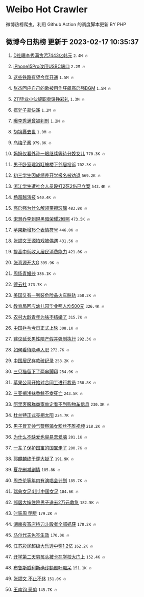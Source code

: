 # Weibo Hot Crawler 



微博热榜爬虫，利用 Github Action 的调度脚本更新 BY PHP 


## 微博今日热榜 更新于 2023-02-17 10:35:37 
1. [D社曝李秀满贪污7443亿韩元](https://s.weibo.com/weibo?q=%23D%E7%A4%BE%E6%9B%9D%E6%9D%8E%E7%A7%80%E6%BB%A1%E8%B4%AA%E6%B1%A17443%E4%BA%BF%E9%9F%A9%E5%85%83%23&t=31&band_rank=1&Refer=top) `2.4M 🔥` 

1. [iPhone15Pro改用USBC端口](https://s.weibo.com/weibo?q=%23iPhone15Pro%E6%94%B9%E7%94%A8USBC%E7%AB%AF%E5%8F%A3%23&t=31&band_rank=2&Refer=top) `2.2M 🔥` 

1. [这些铁路有望今年开通](https://s.weibo.com/weibo?q=%23%E8%BF%99%E4%BA%9B%E9%93%81%E8%B7%AF%E6%9C%89%E6%9C%9B%E4%BB%8A%E5%B9%B4%E5%BC%80%E9%80%9A%23&t=31&band_rank=3&Refer=top) `1.5M 🔥` 

1. [张杰回应自己的歌被用作狂飙高启强BGM](https://s.weibo.com/weibo?q=%23%E5%BC%A0%E6%9D%B0%E5%9B%9E%E5%BA%94%E8%87%AA%E5%B7%B1%E7%9A%84%E6%AD%8C%E8%A2%AB%E7%94%A8%E4%BD%9C%E7%8B%82%E9%A3%99%E9%AB%98%E5%90%AF%E5%BC%BABGM%23&t=31&band_rank=4&Refer=top) `1.5M 🔥` 

1. [211毕业小伙辞职卖饼挣彩礼](https://s.weibo.com/weibo?q=%23211%E6%AF%95%E4%B8%9A%E5%B0%8F%E4%BC%99%E8%BE%9E%E8%81%8C%E5%8D%96%E9%A5%BC%E6%8C%A3%E5%BD%A9%E7%A4%BC%23&t=31&band_rank=5&Refer=top) `1.3M 🔥` 

1. [疯驴子拿快递](https://s.weibo.com/weibo?q=%E7%96%AF%E9%A9%B4%E5%AD%90%E6%8B%BF%E5%BF%AB%E9%80%92&t=31&band_rank=6&Refer=top) `1.2M 🔥` 

1. [曝李秀满曾被判刑](https://s.weibo.com/weibo?q=%23%E6%9B%9D%E6%9D%8E%E7%A7%80%E6%BB%A1%E6%9B%BE%E8%A2%AB%E5%88%A4%E5%88%91%23&t=31&band_rank=7&Refer=top) `1.2M 🔥` 

1. [胡锦矗去世](https://s.weibo.com/weibo?q=%23%E8%83%A1%E9%94%A6%E7%9F%97%E5%8E%BB%E4%B8%96%23&t=31&band_rank=8&Refer=top) `1.0M 🔥` 

1. [乌梅子酱](https://s.weibo.com/weibo?q=%E4%B9%8C%E6%A2%85%E5%AD%90%E9%85%B1&t=31&band_rank=9&Refer=top) `979.8K 🔥` 

1. [妈妈仅看外孙一眼继续等待分娩女儿](https://s.weibo.com/weibo?q=%23%E5%A6%88%E5%A6%88%E4%BB%85%E7%9C%8B%E5%A4%96%E5%AD%99%E4%B8%80%E7%9C%BC%E7%BB%A7%E7%BB%AD%E7%AD%89%E5%BE%85%E5%88%86%E5%A8%A9%E5%A5%B3%E5%84%BF%23&t=31&band_rank=10&Refer=top) `770.3K 🔥` 

1. [男子卧室建浴缸被楼下邻居投诉](https://s.weibo.com/weibo?q=%23%E7%94%B7%E5%AD%90%E5%8D%A7%E5%AE%A4%E5%BB%BA%E6%B5%B4%E7%BC%B8%E8%A2%AB%E6%A5%BC%E4%B8%8B%E9%82%BB%E5%B1%85%E6%8A%95%E8%AF%89%23&t=31&band_rank=11&Refer=top) `702.3K 🔥` 

1. [初三学生因成绩差开学报名被劝退](https://s.weibo.com/weibo?q=%23%E5%88%9D%E4%B8%89%E5%AD%A6%E7%94%9F%E5%9B%A0%E6%88%90%E7%BB%A9%E5%B7%AE%E5%BC%80%E5%AD%A6%E6%8A%A5%E5%90%8D%E8%A2%AB%E5%8A%9D%E9%80%80%23&t=31&band_rank=12&Refer=top) `569.2K 🔥` 

1. [浙江学生遭社会人员殴打2死2伤已立案](https://s.weibo.com/weibo?q=%23%E6%B5%99%E6%B1%9F%E5%AD%A6%E7%94%9F%E9%81%AD%E7%A4%BE%E4%BC%9A%E4%BA%BA%E5%91%98%E6%AE%B4%E6%89%932%E6%AD%BB2%E4%BC%A4%E5%B7%B2%E7%AB%8B%E6%A1%88%23&t=31&band_rank=13&Refer=top) `543.4K 🔥` 

1. [杨超越演技](https://s.weibo.com/weibo?q=%23%E6%9D%A8%E8%B6%85%E8%B6%8A%E6%BC%94%E6%8A%80%23&t=31&band_rank=14&Refer=top) `540.4K 🔥` 

1. [高启强为什么解领带擦玻璃](https://s.weibo.com/weibo?q=%23%E9%AB%98%E5%90%AF%E5%BC%BA%E4%B8%BA%E4%BB%80%E4%B9%88%E8%A7%A3%E9%A2%86%E5%B8%A6%E6%93%A6%E7%8E%BB%E7%92%83%23&t=31&band_rank=15&Refer=top) `483.8K 🔥` 

1. [宋慧乔李到晛黑暗荣耀2剧照](https://s.weibo.com/weibo?q=%23%E5%AE%8B%E6%85%A7%E4%B9%94%E6%9D%8E%E5%88%B0%E6%99%9B%E9%BB%91%E6%9A%97%E8%8D%A3%E8%80%802%E5%89%A7%E7%85%A7%23&t=31&band_rank=16&Refer=top) `473.5K 🔥` 

1. [苹果新增15个表情符号](https://s.weibo.com/weibo?q=%23%E8%8B%B9%E6%9E%9C%E6%96%B0%E5%A2%9E15%E4%B8%AA%E8%A1%A8%E6%83%85%E7%AC%A6%E5%8F%B7%23&t=31&band_rank=17&Refer=top) `446.0K 🔥` 

1. [张颂文王源拍戏被偶遇](https://s.weibo.com/weibo?q=%23%E5%BC%A0%E9%A2%82%E6%96%87%E7%8E%8B%E6%BA%90%E6%8B%8D%E6%88%8F%E8%A2%AB%E5%81%B6%E9%81%87%23&t=31&band_rank=18&Refer=top) `431.5K 🔥` 

1. [提高中低收入居民消费能力](https://s.weibo.com/weibo?q=%23%E6%8F%90%E9%AB%98%E4%B8%AD%E4%BD%8E%E6%94%B6%E5%85%A5%E5%B1%85%E6%B0%91%E6%B6%88%E8%B4%B9%E8%83%BD%E5%8A%9B%23&t=31&band_rank=19&Refer=top) `421.0K 🔥` 

1. [张真源开大G](https://s.weibo.com/weibo?q=%E5%BC%A0%E7%9C%9F%E6%BA%90%E5%BC%80%E5%A4%A7G&t=31&band_rank=20&Refer=top) `395.9K 🔥` 

1. [周扬青婚纱](https://s.weibo.com/weibo?q=%E5%91%A8%E6%89%AC%E9%9D%92%E5%A9%9A%E7%BA%B1&t=31&band_rank=21&Refer=top) `386.1K 🔥` 

1. [德云社](https://s.weibo.com/weibo?q=%E5%BE%B7%E4%BA%91%E7%A4%BE&t=31&band_rank=22&Refer=top) `373.7K 🔥` 

1. [美国又有一列装危险品火车脱轨](https://s.weibo.com/weibo?q=%23%E7%BE%8E%E5%9B%BD%E5%8F%88%E6%9C%89%E4%B8%80%E5%88%97%E8%A3%85%E5%8D%B1%E9%99%A9%E5%93%81%E7%81%AB%E8%BD%A6%E8%84%B1%E8%BD%A8%23&t=31&band_rank=23&Refer=top) `358.2K 🔥` 

1. [教育局回应幼儿园毕业照人均500元](https://s.weibo.com/weibo?q=%23%E6%95%99%E8%82%B2%E5%B1%80%E5%9B%9E%E5%BA%94%E5%B9%BC%E5%84%BF%E5%9B%AD%E6%AF%95%E4%B8%9A%E7%85%A7%E4%BA%BA%E5%9D%87500%E5%85%83%23&t=31&band_rank=24&Refer=top) `326.4K 🔥` 

1. [农村大龄青年为啥不结婚了](https://s.weibo.com/weibo?q=%23%E5%86%9C%E6%9D%91%E5%A4%A7%E9%BE%84%E9%9D%92%E5%B9%B4%E4%B8%BA%E5%95%A5%E4%B8%8D%E7%BB%93%E5%A9%9A%E4%BA%86%23&t=31&band_rank=25&Refer=top) `315.7K 🔥` 

1. [中国乒乓今日正式上映](https://s.weibo.com/weibo?q=%23%E4%B8%AD%E5%9B%BD%E4%B9%92%E4%B9%93%E4%BB%8A%E6%97%A5%E6%AD%A3%E5%BC%8F%E4%B8%8A%E6%98%A0%23&t=31&band_rank=26&Refer=top) `308.1K 🔥` 

1. [建议延长男性陪产假并强制执行](https://s.weibo.com/weibo?q=%23%E5%BB%BA%E8%AE%AE%E5%BB%B6%E9%95%BF%E7%94%B7%E6%80%A7%E9%99%AA%E4%BA%A7%E5%81%87%E5%B9%B6%E5%BC%BA%E5%88%B6%E6%89%A7%E8%A1%8C%23&t=31&band_rank=27&Refer=top) `292.3K 🔥` 

1. [如何看待隐孕入职](https://s.weibo.com/weibo?q=%23%E5%A6%82%E4%BD%95%E7%9C%8B%E5%BE%85%E9%9A%90%E5%AD%95%E5%85%A5%E8%81%8C%23&t=31&band_rank=28&Refer=top) `272.7K 🔥` 

1. [中国居民存款破纪录](https://s.weibo.com/weibo?q=%23%E4%B8%AD%E5%9B%BD%E5%B1%85%E6%B0%91%E5%AD%98%E6%AC%BE%E7%A0%B4%E7%BA%AA%E5%BD%95%23&t=31&band_rank=29&Refer=top) `258.2K 🔥` 

1. [三只猫留下了两串脚印](https://s.weibo.com/weibo?q=%23%E4%B8%89%E5%8F%AA%E7%8C%AB%E7%95%99%E4%B8%8B%E4%BA%86%E4%B8%A4%E4%B8%B2%E8%84%9A%E5%8D%B0%23&t=31&band_rank=30&Refer=top) `254.9K 🔥` 

1. [苹果公司开始对合同工进行裁员](https://s.weibo.com/weibo?q=%23%E8%8B%B9%E6%9E%9C%E5%85%AC%E5%8F%B8%E5%BC%80%E5%A7%8B%E5%AF%B9%E5%90%88%E5%90%8C%E5%B7%A5%E8%BF%9B%E8%A1%8C%E8%A3%81%E5%91%98%23&t=31&band_rank=31&Refer=top) `250.8K 🔥` 

1. [三亚搁浅抹香鲸不幸死亡](https://s.weibo.com/weibo?q=%23%E4%B8%89%E4%BA%9A%E6%90%81%E6%B5%85%E6%8A%B9%E9%A6%99%E9%B2%B8%E4%B8%8D%E5%B9%B8%E6%AD%BB%E4%BA%A1%23&t=31&band_rank=32&Refer=top) `243.5K 🔥` 

1. [阿里客服称商家肯定看不到购物车信息](https://s.weibo.com/weibo?q=%23%E9%98%BF%E9%87%8C%E5%AE%A2%E6%9C%8D%E7%A7%B0%E5%95%86%E5%AE%B6%E8%82%AF%E5%AE%9A%E7%9C%8B%E4%B8%8D%E5%88%B0%E8%B4%AD%E7%89%A9%E8%BD%A6%E4%BF%A1%E6%81%AF%23&t=31&band_rank=33&Refer=top) `230.3K 🔥` 

1. [杜兰特正式亮相太阳](https://s.weibo.com/weibo?q=%23%E6%9D%9C%E5%85%B0%E7%89%B9%E6%AD%A3%E5%BC%8F%E4%BA%AE%E7%9B%B8%E5%A4%AA%E9%98%B3%23&t=31&band_rank=34&Refer=top) `224.7K 🔥` 

1. [男子冒充帅气警察骗女粉丝不雅视频](https://s.weibo.com/weibo?q=%23%E7%94%B7%E5%AD%90%E5%86%92%E5%85%85%E5%B8%85%E6%B0%94%E8%AD%A6%E5%AF%9F%E9%AA%97%E5%A5%B3%E7%B2%89%E4%B8%9D%E4%B8%8D%E9%9B%85%E8%A7%86%E9%A2%91%23&t=31&band_rank=35&Refer=top) `218.2K 🔥` 

1. [为什么不缺爱也容易恋爱脑](https://s.weibo.com/weibo?q=%23%E4%B8%BA%E4%BB%80%E4%B9%88%E4%B8%8D%E7%BC%BA%E7%88%B1%E4%B9%9F%E5%AE%B9%E6%98%93%E6%81%8B%E7%88%B1%E8%84%91%23&t=31&band_rank=36&Refer=top) `201.1K 🔥` 

1. [一辈子保护国宝的国宝走了](https://s.weibo.com/weibo?q=%23%E4%B8%80%E8%BE%88%E5%AD%90%E4%BF%9D%E6%8A%A4%E5%9B%BD%E5%AE%9D%E7%9A%84%E5%9B%BD%E5%AE%9D%E8%B5%B0%E4%BA%86%23&t=31&band_rank=37&Refer=top) `200.7K 🔥` 

1. [郭麒麟终于穿大褂了](https://s.weibo.com/weibo?q=%23%E9%83%AD%E9%BA%92%E9%BA%9F%E7%BB%88%E4%BA%8E%E7%A9%BF%E5%A4%A7%E8%A4%82%E4%BA%86%23&t=31&band_rank=38&Refer=top) `191.9K 🔥` 

1. [夏花删减剧情](https://s.weibo.com/weibo?q=%23%E5%A4%8F%E8%8A%B1%E5%88%A0%E5%87%8F%E5%89%A7%E6%83%85%23&t=31&band_rank=39&Refer=top) `185.8K 🔥` 

1. [周杰伦等年内有演唱会计划](https://s.weibo.com/weibo?q=%E5%91%A8%E6%9D%B0%E4%BC%A6%E7%AD%89%E5%B9%B4%E5%86%85%E6%9C%89%E6%BC%94%E5%94%B1%E4%BC%9A%E8%AE%A1%E5%88%92&t=31&band_rank=40&Refer=top) `185.7K 🔥` 

1. [瑞典女足4比1中国女足](https://s.weibo.com/weibo?q=%23%E7%91%9E%E5%85%B8%E5%A5%B3%E8%B6%B34%E6%AF%941%E4%B8%AD%E5%9B%BD%E5%A5%B3%E8%B6%B3%23&t=31&band_rank=41&Refer=top) `184.6K 🔥` 

1. [邻居大婶住院男子送去2万元救急](https://s.weibo.com/weibo?q=%23%E9%82%BB%E5%B1%85%E5%A4%A7%E5%A9%B6%E4%BD%8F%E9%99%A2%E7%94%B7%E5%AD%90%E9%80%81%E5%8E%BB2%E4%B8%87%E5%85%83%E6%95%91%E6%80%A5%23&t=31&band_rank=42&Refer=top) `182.5K 🔥` 

1. [时装周 明星](https://s.weibo.com/weibo?q=%E6%97%B6%E8%A3%85%E5%91%A8%20%E6%98%8E%E6%98%9F&t=31&band_rank=43&Refer=top) `179.2K 🔥` 

1. [湖南夜宵店持刀斗殴者全部抓获](https://s.weibo.com/weibo?q=%23%E6%B9%96%E5%8D%97%E5%A4%9C%E5%AE%B5%E5%BA%97%E6%8C%81%E5%88%80%E6%96%97%E6%AE%B4%E8%80%85%E5%85%A8%E9%83%A8%E6%8A%93%E8%8E%B7%23&t=31&band_rank=44&Refer=top) `170.2K 🔥` 

1. [马尔代夫免签生效](https://s.weibo.com/weibo?q=%23%E9%A9%AC%E5%B0%94%E4%BB%A3%E5%A4%AB%E5%85%8D%E7%AD%BE%E7%94%9F%E6%95%88%23&t=31&band_rank=45&Refer=top) `170.0K 🔥` 

1. [江苏彩民超级大乐透中奖1.2亿](https://s.weibo.com/weibo?q=%23%E6%B1%9F%E8%8B%8F%E5%BD%A9%E6%B0%91%E8%B6%85%E7%BA%A7%E5%A4%A7%E4%B9%90%E9%80%8F%E4%B8%AD%E5%A5%961.2%E4%BA%BF%23&t=31&band_rank=46&Refer=top) `162.2K 🔥` 

1. [开学第二天男孩头被卡在学校大门上](https://s.weibo.com/weibo?q=%23%E5%BC%80%E5%AD%A6%E7%AC%AC%E4%BA%8C%E5%A4%A9%E7%94%B7%E5%AD%A9%E5%A4%B4%E8%A2%AB%E5%8D%A1%E5%9C%A8%E5%AD%A6%E6%A0%A1%E5%A4%A7%E9%97%A8%E4%B8%8A%23&t=31&band_rank=47&Refer=top) `152.4K 🔥` 

1. [布鲁斯威利斯确诊额颞叶痴呆](https://s.weibo.com/weibo?q=%23%E5%B8%83%E9%B2%81%E6%96%AF%E5%A8%81%E5%88%A9%E6%96%AF%E7%A1%AE%E8%AF%8A%E9%A2%9D%E9%A2%9E%E5%8F%B6%E7%97%B4%E5%91%86%23&t=31&band_rank=48&Refer=top) `151.1K 🔥` 

1. [张颂文 不止不休](https://s.weibo.com/weibo?q=%E5%BC%A0%E9%A2%82%E6%96%87%20%E4%B8%8D%E6%AD%A2%E4%B8%8D%E4%BC%91&t=31&band_rank=49&Refer=top) `151.0K 🔥` 

1. [王南钧 恶剪](https://s.weibo.com/weibo?q=%E7%8E%8B%E5%8D%97%E9%92%A7%20%E6%81%B6%E5%89%AA&t=31&band_rank=50&Refer=top) `145.7K 🔥` 

